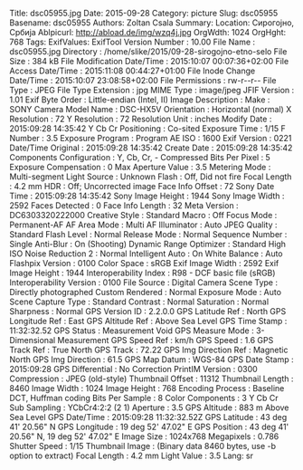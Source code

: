 Title: dsc05955.jpg
Date: 2015-09-28
Category: picture
Slug: dsc05955
Basename: dsc05955
Authors: Zoltan Csala
Summary:
Location: Сирогојно, Србија
Ablpicurl: http://abload.de/img/wzq4j.jpg
OrgWdth: 1024
OrgHght: 768
Tags:
ExifValues: ExifTool Version Number : 10.00
            File Name : dsc05955.jpg
            Directory : /home/slike/2015/09-28-sirogojno-etno-selo
            File Size : 384 kB
            File Modification Date/Time : 2015:10:07 00:07:36+02:00
            File Access Date/Time : 2015:11:08 00:44:27+01:00
            File Inode Change Date/Time : 2015:10:07 23:08:58+02:00
            File Permissions : rw-r--r--
            File Type : JPEG
            File Type Extension : jpg
            MIME Type : image/jpeg
            JFIF Version : 1.01
            Exif Byte Order : Little-endian (Intel, II)
            Image Description :
            Make : SONY
            Camera Model Name : DSC-HX5V
            Orientation : Horizontal (normal)
            X Resolution : 72
            Y Resolution : 72
            Resolution Unit : inches
            Modify Date : 2015:09:28 14:35:42
            Y Cb Cr Positioning : Co-sited
            Exposure Time : 1/15
            F Number : 3.5
            Exposure Program : Program AE
            ISO : 1600
            Exif Version : 0221
            Date/Time Original : 2015:09:28 14:35:42
            Create Date : 2015:09:28 14:35:42
            Components Configuration : Y, Cb, Cr, -
            Compressed Bits Per Pixel : 5
            Exposure Compensation : 0
            Max Aperture Value : 3.5
            Metering Mode : Multi-segment
            Light Source : Unknown
            Flash : Off, Did not fire
            Focal Length : 4.2 mm
            HDR : Off; Uncorrected image
            Face Info Offset : 72
            Sony Date Time : 2015:09:28 14:35:42
            Sony Image Height : 1944
            Sony Image Width : 2592
            Faces Detected : 0
            Face Info Length : 32
            Meta Version : DC6303320222000
            Creative Style : Standard
            Macro : Off
            Focus Mode : Permanent-AF
            AF Area Mode : Multi
            AF Illuminator : Auto
            JPEG Quality : Standard
            Flash Level : Normal
            Release Mode : Normal
            Sequence Number : Single
            Anti-Blur : On (Shooting)
            Dynamic Range Optimizer : Standard
            High ISO Noise Reduction 2 : Normal
            Intelligent Auto : On
            White Balance : Auto
            Flashpix Version : 0100
            Color Space : sRGB
            Exif Image Width : 2592
            Exif Image Height : 1944
            Interoperability Index : R98 - DCF basic file (sRGB)
            Interoperability Version : 0100
            File Source : Digital Camera
            Scene Type : Directly photographed
            Custom Rendered : Normal
            Exposure Mode : Auto
            Scene Capture Type : Standard
            Contrast : Normal
            Saturation : Normal
            Sharpness : Normal
            GPS Version ID : 2.2.0.0
            GPS Latitude Ref : North
            GPS Longitude Ref : East
            GPS Altitude Ref : Above Sea Level
            GPS Time Stamp : 11:32:32.52
            GPS Status : Measurement Void
            GPS Measure Mode : 3-Dimensional Measurement
            GPS Speed Ref : km/h
            GPS Speed : 1.6
            GPS Track Ref : True North
            GPS Track : 72.22
            GPS Img Direction Ref : Magnetic North
            GPS Img Direction : 61.5
            GPS Map Datum : WGS-84
            GPS Date Stamp : 2015:09:28
            GPS Differential : No Correction
            PrintIM Version : 0300
            Compression : JPEG (old-style)
            Thumbnail Offset : 11312
            Thumbnail Length : 8460
            Image Width : 1024
            Image Height : 768
            Encoding Process : Baseline DCT, Huffman coding
            Bits Per Sample : 8
            Color Components : 3
            Y Cb Cr Sub Sampling : YCbCr4:2:2 (2 1)
            Aperture : 3.5
            GPS Altitude : 883 m Above Sea Level
            GPS Date/Time : 2015:09:28 11:32:32.52Z
            GPS Latitude : 43 deg 41' 20.56" N
            GPS Longitude : 19 deg 52' 47.02" E
            GPS Position : 43 deg 41' 20.56" N, 19 deg 52' 47.02" E
            Image Size : 1024x768
            Megapixels : 0.786
            Shutter Speed : 1/15
            Thumbnail Image : (Binary data 8460 bytes, use -b option to extract)
            Focal Length : 4.2 mm
            Light Value : 3.5
Lang: sr

